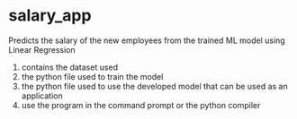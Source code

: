 # salary_app
Predicts the salary of the new employees from the trained ML model using Linear Regression

1. contains the dataset used
2. the python file used to train the model
3. the python file used to use the developed model that can be used as an application
4. use the program in the command prompt or the python compiler
